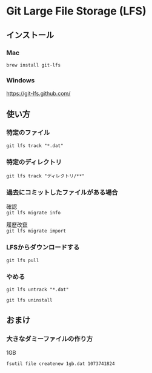 # Git Large File Storage (LFS)

## インストール

### Mac

`brew install git-lfs`

### Windows

https://git-lfs.github.com/

## 使い方

### 特定のファイル

`git lfs track "*.dat"`

### 特定のディレクトリ

`git lfs track "ディレクトリ/**"`

### 過去にコミットしたファイルがある場合

確認  
`git lfs migrate info`

履歴改竄  
`git lfs migrate import`

### LFSからダウンロードする

`git lfs pull`

### やめる

`git lfs untrack "*.dat"`

`git lfs uninstall`

## おまけ

### 大きなダミーファイルの作り方

1GB

`fsutil file createnew 1gb.dat 1073741824`
